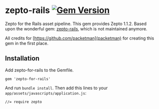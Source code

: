 # zepto-rails [![Gem Version](https://badge.fury.io/rb/zepto-for-rails.png)](http://badge.fury.io/rb/zepto-for-rails)
Zepto for the Rails asset pipeline. This gem provides Zepto 1.1.2. Based upon the wonderful gem: [zepto-rails](https://github.com/packetman/zepto-rails), which is not maintained anymore.


All credits for [https://github.com/packetman](packetman) for creating this gem in the first place.

## Installation
Add zepto-for-rails to the Gemfile.

```
gem 'zepto-for-rails'
```

And run `bundle install`. Then add this lines to your `app/assets/javascripts/application.js`:

```
//= require zepto
```
